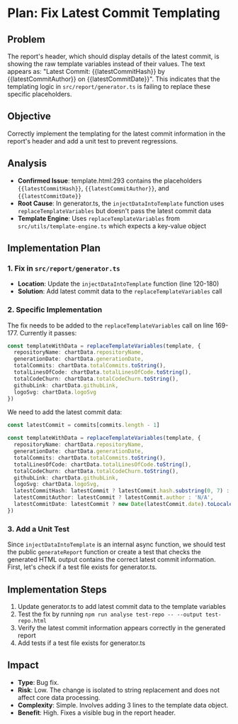 # Plan: Fix Latest Commit Templating

## Problem
The report's header, which should display details of the latest commit, is showing the raw template variables instead of their values. The text appears as: "Latest Commit: {{latestCommitHash}} by {{latestCommitAuthor}} on {{latestCommitDate}}". This indicates that the templating logic in `src/report/generator.ts` is failing to replace these specific placeholders.

## Objective
Correctly implement the templating for the latest commit information in the report's header and add a unit test to prevent regressions.

## Analysis
- **Confirmed Issue**: template.html:293 contains the placeholders `{{latestCommitHash}}`, `{{latestCommitAuthor}}`, and `{{latestCommitDate}}`
- **Root Cause**: In generator.ts, the `injectDataIntoTemplate` function uses `replaceTemplateVariables` but doesn't pass the latest commit data
- **Template Engine**: Uses `replaceTemplateVariables` from `src/utils/template-engine.ts` which expects a key-value object

## Implementation Plan

### 1. Fix in `src/report/generator.ts`
-   **Location**: Update the `injectDataIntoTemplate` function (line 120-180)
-   **Solution**: Add latest commit data to the `replaceTemplateVariables` call

### 2. Specific Implementation
The fix needs to be added to the `replaceTemplateVariables` call on line 169-177. Currently it passes:
```typescript
const templateWithData = replaceTemplateVariables(template, {
  repositoryName: chartData.repositoryName,
  generationDate: chartData.generationDate,
  totalCommits: chartData.totalCommits.toString(),
  totalLinesOfCode: chartData.totalLinesOfCode.toString(),
  totalCodeChurn: chartData.totalCodeChurn.toString(),
  githubLink: chartData.githubLink,
  logoSvg: chartData.logoSvg
})
```

We need to add the latest commit data:
```typescript
const latestCommit = commits[commits.length - 1]

const templateWithData = replaceTemplateVariables(template, {
  repositoryName: chartData.repositoryName,
  generationDate: chartData.generationDate,
  totalCommits: chartData.totalCommits.toString(),
  totalLinesOfCode: chartData.totalLinesOfCode.toString(),
  totalCodeChurn: chartData.totalCodeChurn.toString(),
  githubLink: chartData.githubLink,
  logoSvg: chartData.logoSvg,
  latestCommitHash: latestCommit ? latestCommit.hash.substring(0, 7) : 'N/A',
  latestCommitAuthor: latestCommit ? latestCommit.author : 'N/A',
  latestCommitDate: latestCommit ? new Date(latestCommit.date).toLocaleString() : 'N/A'
})
```

### 3. Add a Unit Test
Since `injectDataIntoTemplate` is an internal async function, we should test the public `generateReport` function or create a test that checks the generated HTML output contains the correct latest commit information. First, let's check if a test file exists for generator.ts.

## Implementation Steps
1. Update generator.ts to add latest commit data to the template variables
2. Test the fix by running `npm run analyse test-repo -- --output test-repo.html`
3. Verify the latest commit information appears correctly in the generated report
4. Add tests if a test file exists for generator.ts

## Impact
-   **Type**: Bug fix.
-   **Risk**: Low. The change is isolated to string replacement and does not affect core data processing.
-   **Complexity**: Simple. Involves adding 3 lines to the template data object.
-   **Benefit**: High. Fixes a visible bug in the report header.
